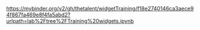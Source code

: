https://mybinder.org/v2/gh/thetalent/widgetTraining/f18e2740146ca3aece94f867fa469e8f4fa5abd2?urlpath=lab%2Ftree%2FTraining%20widgets.ipynb

